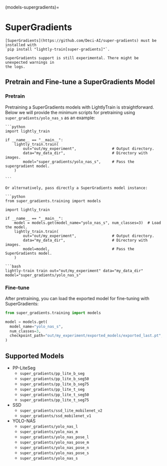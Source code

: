 (models-supergradients)=

# SuperGradients

```{important}
[SuperGradients](https://github.com/Deci-AI/super-gradients) must be installed with
`pip install "lightly-train[super-gradients]"`.
```

```{warning}
SuperGradients support is still experimental. There might be unexpected warnings in
the logs.
```

## Pretrain and Fine-tune a SuperGradients Model

### Pretrain

Pretraining a SuperGradients models with LightlyTrain is straightforward. Below we will
provide the minimum scripts for pretraining using `super_gradients/yolo_nas_s` as an
example:

````{tab} Python
```python
import lightly_train

if __name__ == "__main__":
    lightly_train.train(
        out="out/my_experiment",                # Output directory.
        data="my_data_dir",                     # Directory with images.
        model="super_gradients/yolo_nas_s",     # Pass the supergradient model.
    )

```

Or alternatively, pass directly a SuperGradients model instance:

```python
from super_gradients.training import models

import lightly_train

if __name__ == "__main__":
    model = models.get(model_name="yolo_nas_s", num_classes=3)  # Load the model.
    lightly_train.train(
        out="out/my_experiment",                # Output directory.
        data="my_data_dir",                     # Directory with images.
        model=model,                            # Pass the SuperGradients model.
    )
````

````{tab} Command Line
```bash
lightly-train train out="out/my_experiment" data="my_data_dir" model="super_gradients/yolo_nas_s"
````

### Fine-tune

After pretraining, you can load the exported model for fine-tuning with SuperGradients:

```python
from super_gradients.training import models

model = models.get(
  model_name="yolo_nas_s",
  num_classes=3,
  checkpoint_path="out/my_experiment/exported_models/exported_last.pt",
)
```

## Supported Models

- PP-LiteSeg
  - `super_gradients/pp_lite_b_seg`
  - `super_gradients/pp_lite_b_seg50`
  - `super_gradients/pp_lite_b_seg75`
  - `super_gradients/pp_lite_t_seg`
  - `super_gradients/pp_lite_t_seg50`
  - `super_gradients/pp_lite_t_seg75`
- SSD
  - `super_gradients/ssd_lite_mobilenet_v2`
  - `super_gradients/ssd_mobilenet_v1`
- YOLO-NAS
  - `super_gradients/yolo_nas_l`
  - `super_gradients/yolo_nas_m`
  - `super_gradients/yolo_nas_pose_l`
  - `super_gradients/yolo_nas_pose_m`
  - `super_gradients/yolo_nas_pose_n`
  - `super_gradients/yolo_nas_pose_s`
  - `super_gradients/yolo_nas_s`
